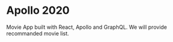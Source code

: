 # Apollo 2020

Movie App built with React, Apollo and GraphQL.
We will provide recommanded movie list.
